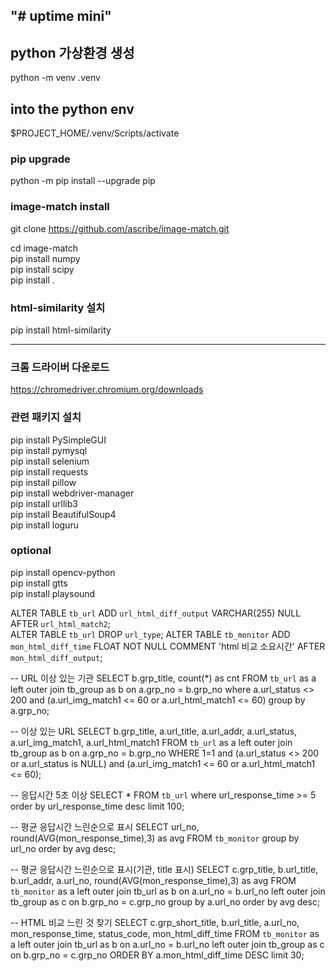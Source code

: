 "# uptime mini" 
-----------------
## python 가상환경 생성
python -m venv .venv

## into the python env
$PROJECT_HOME/.venv/Scripts/activate

### pip upgrade
python -m pip install --upgrade pip
 
### image-match install
git clone https://github.com/ascribe/image-match.git

cd image-match  
pip install numpy  
pip install scipy  
pip install .  

### html-similarity 설치
pip install html-similarity  

-------------------------
### 크롬 드라이버 다운로드
https://chromedriver.chromium.org/downloads

### 관련 패키지 설치
pip install PySimpleGUI  
pip install pymysql  
pip install selenium  
pip install requests  
pip install pillow  
pip install webdriver-manager  
pip install urllib3  
pip install BeautifulSoup4  
pip install loguru  


### optional
pip install opencv-python  
pip install gtts  
pip install playsound  



ALTER TABLE `tb_url` ADD `url_html_diff_output` VARCHAR(255) NULL AFTER `url_html_match2`;  
ALTER TABLE `tb_url` DROP `url_type`;
ALTER TABLE `tb_monitor` ADD `mon_html_diff_time` FLOAT NOT NULL COMMENT 'html 비교 소요시간' AFTER `mon_html_diff_output`;


-- URL 이상 있는 기관
SELECT b.grp_title, count(*) as cnt FROM `tb_url` as a
left outer join tb_group as b
on a.grp_no = b.grp_no
where a.url_status <> 200
and (a.url_img_match1 <= 60 
	 or a.url_html_match1 <= 60)
group by a.grp_no;


-- 이상 있는 URL
SELECT b.grp_title, a.url_title, a.url_addr, a.url_status, a.url_img_match1, a.url_html_match1 
FROM `tb_url` as a
left outer join tb_group as b
on a.grp_no = b.grp_no
WHERE 1=1 
and (a.url_status <> 200 or a.url_status is NULL)
and (a.url_img_match1 <= 60 or a.url_html_match1 <= 60);

-- 응답시간 5초 이상
SELECT * FROM `tb_url` 
where url_response_time >= 5 
order by url_response_time 
desc limit 100;


-- 평균 응답시간 느린순으로 표시
SELECT url_no, round(AVG(mon_response_time),3) as avg FROM `tb_monitor`
group by url_no
order by avg desc;

-- 평균 응답시간 느린순으로 표시(기관, title 표시)
SELECT c.grp_title, b.url_title, b.url_addr, a.url_no, round(AVG(mon_response_time),3) as avg 
FROM `tb_monitor` as a
left outer join tb_url as b
on a.url_no = b.url_no
left outer join tb_group as c
on b.grp_no = c.grp_no
group by a.url_no
order by avg desc;

-- HTML 비교 느린 것 찾기
SELECT c.grp_short_title, b.url_title, a.url_no, mon_response_time, status_code, mon_html_diff_time 
FROM `tb_monitor` as a
left outer join tb_url as b
on a.url_no = b.url_no
left outer join tb_group as c
on b.grp_no = c.grp_no
ORDER BY a.mon_html_diff_time DESC
limit 30;